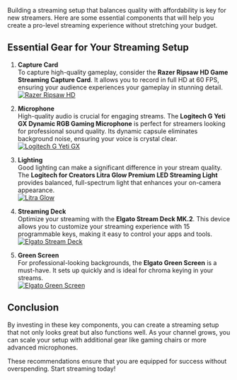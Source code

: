 Building a streaming setup that balances quality with affordability is key for new streamers. Here are some essential components that will help you create a pro-level streaming experience without stretching your budget.

## Essential Gear for Your Streaming Setup

1. **Capture Card**  
   To capture high-quality gameplay, consider the **Razer Ripsaw HD Game Streaming Capture Card**. It allows you to record in full HD at 60 FPS, ensuring your audience experiences your gameplay in stunning detail.  
   [![Razer Ripsaw HD](https://www.gamestreamingsetup.com/razer-ripsaw-hd.jpg)](https://amzn.to/448keyM)

2. **Microphone**  
   High-quality audio is crucial for engaging streams. The **Logitech G Yeti GX Dynamic RGB Gaming Microphone** is perfect for streamers looking for professional sound quality. Its dynamic capsule eliminates background noise, ensuring your voice is crystal clear.  
   [![Logitech G Yeti GX](https://www.gamestreamingsetup.com/logitech-g-yeti-gx.jpg)](https://amzn.to/446et4B)

3. **Lighting**  
   Good lighting can make a significant difference in your stream quality. The **Logitech for Creators Litra Glow Premium LED Streaming Light** provides balanced, full-spectrum light that enhances your on-camera appearance.  
   [![Litra Glow](https://www.gamestreamingsetup.com/logitech-litra-glow.jpg)](https://amzn.to/4l3fnVr)

4. **Streaming Deck**  
   Optimize your streaming with the **Elgato Stream Deck MK.2**. This device allows you to customize your streaming experience with 15 programmable keys, making it easy to control your apps and tools.  
   [![Elgato Stream Deck](https://www.gamestreamingsetup.com/elgato-stream-deck-mk2.jpg)](https://amzn.to/43ECm3m)

5. **Green Screen**  
   For professional-looking backgrounds, the **Elgato Green Screen** is a must-have. It sets up quickly and is ideal for chroma keying in your streams.  
   [![Elgato Green Screen](https://www.gamestreamingsetup.com/elgato-green-screen.jpg)](https://amzn.to/3HMSQxv)

## Conclusion

By investing in these key components, you can create a streaming setup that not only looks great but also functions well. As your channel grows, you can scale your setup with additional gear like gaming chairs or more advanced microphones.

These recommendations ensure that you are equipped for success without overspending. Start streaming today!